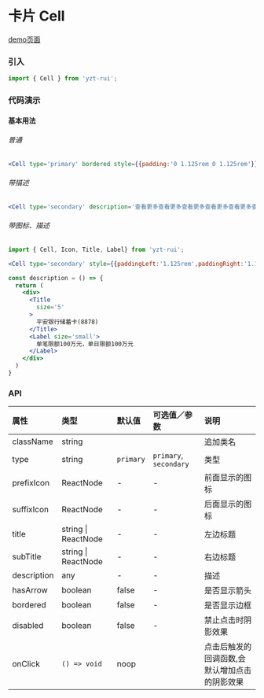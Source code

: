 # 卡片 Cell

[demo页面](http://47.102.138.2/yui.mobile/#/cell)

### 引入

```js
import { Cell } from 'yzt-rui';
```

### 代码演示

#### 基本用法

###### 普通
```jsx
<Cell type='primary' bordered style={{padding:'0 1.125rem 0 1.125rem'}} onClick={()=>{console.log(12)}} subTitle='查看更多' title='产品相关协议' hasArrow />
```

###### 带描述
```jsx
<Cell type='secondary' description='查看更多查看更多查看更多查看更多查看更多查看更多查看更多查看更多' title='产品相关协议'/>
```

###### 带图标、描述
```jsx
import { Cell, Icon, Title, Label} from 'yzt-rui';

<Cell type='secondary' style={{paddingLeft:'1.125rem',paddingRight:'1.125rem'}} prefixIcon={<Icon size='m' color='link' type='universal' />} bordered description={description()}  hasArrow />

const description = () => {
  return (
    <div>
      <Title
        size='5'
      >
        平安银行储蓄卡(8878)
      </Title>
      <Label size='small'>
        单笔限额100万元，单日限额100万元
      </Label>
    </div>
  )
}
```

### API

| 属性 | 类型 | 默认值 | 可选值／参数 | 说明 |
| :--- | :--- | :--- | :--- | :--- |
| className | string | | | 追加类名 |
| type | string | `primary` | `primary`, `secondary` | 类型 |
| prefixIcon | ReactNode | - | - | 前面显示的图标 |
| suffixIcon | ReactNode | - | - | 后面显示的图标 |
| title | string &#124; ReactNode | - | - | 左边标题 |
| subTitle | string &#124; ReactNode | - | - | 右边标题 |
| description | any | - | - | 描述 |
| hasArrow | boolean | false | - | 是否显示箭头 |
| bordered | boolean | false | - | 是否显示边框 |
| disabled | boolean | false | - | 禁止点击时阴影效果 |
| onClick | <code>() => void</code> | noop | | 点击后触发的回调函数,会默认增加点击的阴影效果 |






